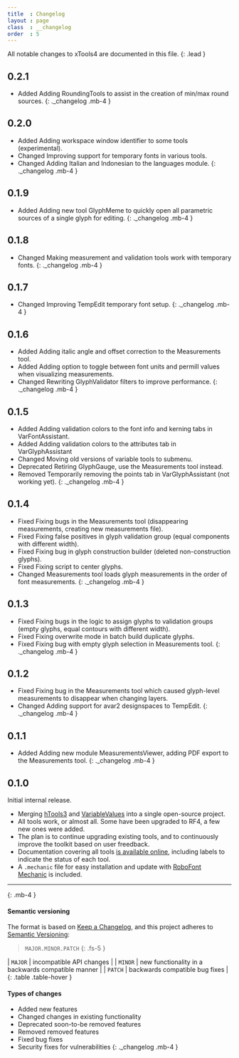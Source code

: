 ```yaml
---
title  : Changelog
layout : page
class  : __changelog
order  : 5
---
```


All notable changes to xTools4 are documented in this file.
{: .lead }


0.2.1
-----

- <span class='badge rounded-0'>Added</span> Adding RoundingTools to assist in the creation of min/max round sources.
{: ._changelog .mb-4 }


0.2.0
-----

- <span class='badge rounded-0'>Added</span> Adding workspace window identifier to some tools (experimental).
- <span class='badge rounded-0'>Changed</span> Improving support for temporary fonts in various tools.
- <span class='badge rounded-0'>Changed</span> Adding Italian and Indonesian to the languages module.
{: ._changelog .mb-4 }


0.1.9
-----

- <span class='badge rounded-0'>Added</span> Adding new tool GlyphMeme to quickly open all parametric sources of a single glyph for editing.
{: ._changelog .mb-4 }


0.1.8
-----

- <span class='badge rounded-0'>Changed</span> Making measurement and validation tools work with temporary fonts.
{: ._changelog .mb-4 }


0.1.7
-----

- <span class='badge rounded-0'>Changed</span> Improving TempEdit temporary font setup.
{: ._changelog .mb-4 }


0.1.6
-----

- <span class='badge rounded-0'>Added</span> Adding italic angle and offset correction to the Measurements tool.
- <span class='badge rounded-0'>Added</span> Adding option to toggle between font units and permill values when visualizing measurements.
- <span class='badge rounded-0'>Changed</span> Rewriting GlyphValidator filters to improve performance.
{: ._changelog .mb-4 }


0.1.5
-----

- <span class='badge rounded-0'>Added</span> Adding validation colors to the font info and kerning tabs in VarFontAssistant.
- <span class='badge rounded-0'>Added</span> Adding validation colors to the attributes tab in VarGlyphAssistant
- <span class='badge rounded-0'>Changed</span> Moving old versions of variable tools to submenu.
- <span class='badge rounded-0'>Deprecated</span> Retiring GlyphGauge, use the Measurements tool instead.
- <span class='badge rounded-0'>Removed</span> Temporarily removing the points tab in VarGlyphAssistant (not working yet).
{: ._changelog .mb-4 }


0.1.4
-----

- <span class='badge rounded-0'>Fixed</span> Fixing bugs in the Measurements tool (disappearing measurements, creating new measurements file).
- <span class='badge rounded-0'>Fixed</span> Fixing false positives in glyph validation group (equal components with different width).
- <span class='badge rounded-0'>Fixed</span> Fixing bug in glyph construction builder (deleted non-construction glyphs).
- <span class='badge rounded-0'>Fixed</span> Fixing script to center glyphs.
- <span class='badge rounded-0'>Changed</span> Measurements tool loads glyph measurements in the order of font measurements.
{: ._changelog .mb-4 }


0.1.3
-----

- <span class='badge rounded-0'>Fixed</span> Fixing bugs in the logic to assign glyphs to validation groups (empty glyphs, equal contours with different width).
- <span class='badge rounded-0'>Fixed</span> Fixing overwrite mode in batch build duplicate glyphs.
- <span class='badge rounded-0'>Fixed</span> Fixing bug with empty glyph selection in Measurements tool.
{: ._changelog .mb-4 }


0.1.2
-----

- <span class='badge rounded-0'>Fixed</span> Fixing bug in the Measurements tool which caused glyph-level measurements to disappear when changing layers.
- <span class='badge rounded-0'>Changed</span> Adding support for avar2 designspaces to TempEdit.
{: ._changelog .mb-4 }


0.1.1
-----

- <span class='badge rounded-0'>Added</span> Adding new module MeasurementsViewer, adding PDF export to the Measurements tool.
{: ._changelog .mb-4 }


0.1.0
-----

Initial internal release.

- Merging [hTools3] and [VariableValues] into a single open-source project.
- All tools work, or almost all. Some have been upgraded to RF4, a few new ones were added.
- The plan is to continue upgrading existing tools, and to continuously improve the toolkit based on user freedback.
- Documentation covering all tools [is available online][docs], including labels to indicate the status of each tool.
- A `.mechanic` file for easy installation and update with [RoboFont Mechanic] is included.

[hTools3]: http://hipertipo.gitlab.io/htools3-extension/
[VariableValues]: http://gferreira.github.io/fb-variable-values/
[docs]: http://gferreira.github.io/xTools4/
[RoboFont Mechanic]: http://robofontmechanic.com/

- - -
{: .mb-4 }


#### Semantic versioning

The format is based on [Keep a Changelog], and this project adheres to [Semantic Versioning]:

> `MAJOR.MINOR.PATCH`
{: .fs-5 }

| `MAJOR` | incompatible API changes                           |
| `MINOR` | new functionality in a backwards compatible manner |
| `PATCH` | backwards compatible bug fixes                     |
{: .table .table-hover }

<!-- Additional labels for pre-release and build as extensions to the `MAJOR.MINOR.PATCH` format. -->

#### Types of changes

- <span class='badge rounded-0'>Added</span> new features
- <span class='badge rounded-0'>Changed</span> changes in existing functionality
- <span class='badge rounded-0'>Deprecated</span> soon-to-be removed features
- <span class='badge rounded-0'>Removed</span> removed features
- <span class='badge rounded-0'>Fixed</span> bug fixes
- <span class='badge rounded-0'>Security</span> fixes for vulnerabilities
{: ._changelog .mb-4 }

[Keep a Changelog]: http://keepachangelog.com/en/1.0.0/
[Semantic Versioning]: http://semver.org/spec/v2.0.0.html

